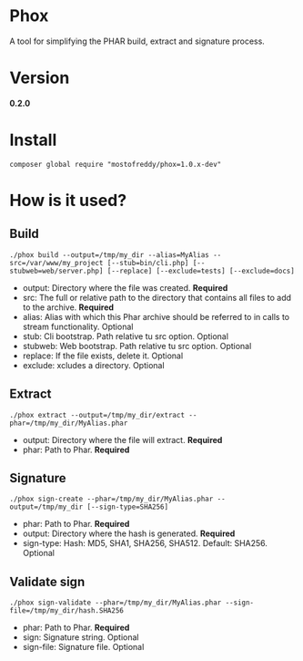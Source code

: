 Phox
====

A tool for simplifying the PHAR build, extract and signature process.

Version
=======

__0.2.0__

Install
=======

    composer global require "mostofreddy/phox=1.0.x-dev"

How is it used?
===============

Build
-----

    ./phox build --output=/tmp/my_dir --alias=MyAlias --src=/var/www/my_project [--stub=bin/cli.php] [--stubweb=web/server.php] [--replace] [--exclude=tests] [--exclude=docs]


* output: Directory where the file was created. __Required__
* src: The full or relative path to the directory that contains all files to add to the archive. __Required__
* alias: Alias with which this Phar archive should be referred to in calls to stream functionality. Optional
* stub: Cli bootstrap. Path relative tu src option. Optional
* stubweb: Web bootstrap. Path relative tu src option. Optional
* replace: If the file exists, delete it. Optional
* exclude: xcludes a directory. Optional


Extract
-------

    ./phox extract --output=/tmp/my_dir/extract --phar=/tmp/my_dir/MyAlias.phar

* output: Directory where the file will extract. __Required__
* phar: Path to Phar. __Required__

Signature
---------

    ./phox sign-create --phar=/tmp/my_dir/MyAlias.phar --output=/tmp/my_dir [--sign-type=SHA256]

* phar: Path to Phar. __Required__
* output: Directory where the hash is generated. __Required__
* sign-type: Hash: MD5, SHA1, SHA256, SHA512. Default: SHA256. Optional

Validate sign
-------------

    ./phox sign-validate --phar=/tmp/my_dir/MyAlias.phar --sign-file=/tmp/my_dir/hash.SHA256

* phar: Path to Phar. __Required__
* sign: Signature string. Optional
* sign-file: Signature file. Optional
